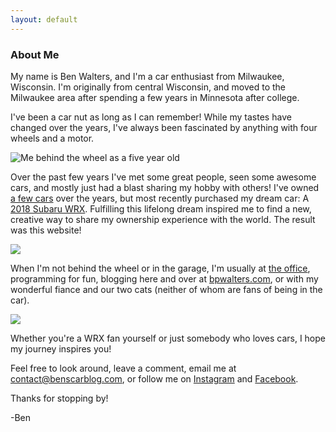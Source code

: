 ```yaml
---
layout: default
---
```


<section id="about-me">
    <section id="intro" class="is-intro-section">
        <div class="background-image-wrapper is-dark">
            <div class="is-opaque" style="background-image: url('https://assets.bpwalters.com/images/bens_car_blog/me.jpg');"></div>
        </div>
        <div class="container has-middle-text">
            <div class="item flex-100">
                <div class="intro-title">
                    <h1>About Me</h1>
                </div>
            </div>
        </div>
    </section>
    <section id="details">
        <div class="container">
            <div class="item flex-100">
                <p><span class="is-first-letter">M</span>y name is Ben Walters, and I'm a car enthusiast from Milwaukee, Wisconsin.  I'm originally from central Wisconsin, and moved to the Milwaukee area after spending a few years in Minnesota after college.</p>
                <p>I've been a car nut as long as I can remember! While my tastes have changed over the years, I've always been fascinated by anything with four wheels and a motor.</p>
                <p><img src="https://assets.bpwalters.com/images/bens_car_blog/young_ben.jpg" alt="Me behind the wheel as a five year old"></p>
                <p>Over the past few years I've met some great people, seen some awesome cars, and mostly just had a blast sharing my hobby with others!  I've owned <a href="/garage">a few cars</a> over the years, but most recently purchased my dream car: A <a href="/garage/wrx" target="_blank">2018 Subaru WRX</a>.  Fulfilling this lifelong dream inspired me to find a new, creative way to share my ownership experience with the world.  The result was this website!</p>
                <p><img src="https://assets.bpwalters.com/images/bens_car_blog/fl4t_society_meetup.jpg"></p>
                <p>When I'm not behind the wheel or in the garage, I'm usually at <a href="https://www.milwaukeetool.com" target="_blank">the office</a>, programming for fun, blogging here and over at <a href="https://bpwalters.com" target="blank">bpwalters.com</a>, or with my wonderful fiance and our two cats (neither of whom are fans of being in the car).</p>
                <p><img src="https://assets.bpwalters.com/images/bens_car_blog/wrx_milwaukee_tool.jpg"></p>
                <p>Whether you're a WRX fan yourself or just somebody who loves cars, I hope my journey inspires you!</p>
                <p>Feel free to look around, leave a comment, email me at <a href="mailto:contact@benscarblog.com">contact@benscarblog.com</a>, or follow me on <a href="https://www.instagram.com/benscarblog/">Instagram</a> and <a href="https://www.facebook.com/benscarblog/">Facebook</a>.</p>
                <p>Thanks for stopping by!</p>
                <p>-Ben</p>
            </div>
        </div>
    </section>
</section>